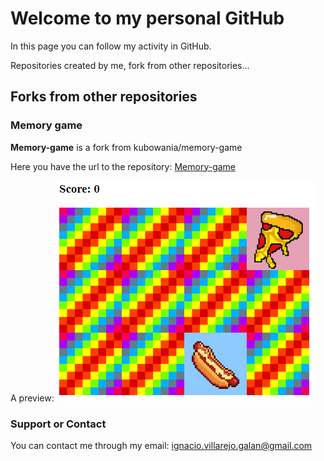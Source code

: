 # Welcome to my personal GitHub 

In this page you can follow my activity in GitHub.

Repositories created by me, fork from other repositories...

## Forks from other repositories

### Memory game


**Memory-game** is a fork from kubowania/memory-game

Here you have the url to the repository:
[Memory-game](https://github.com/ignacio-villarejo-galan/memory-game) 

A preview:
![Image](https://github.com/ignacio-villarejo-galan/ignacio-villarejo-galan.github.io/blob/master/Captura.PNG)



### Support or Contact

You can contact me through my email: ignacio.villarejo.galan@gmail.com

